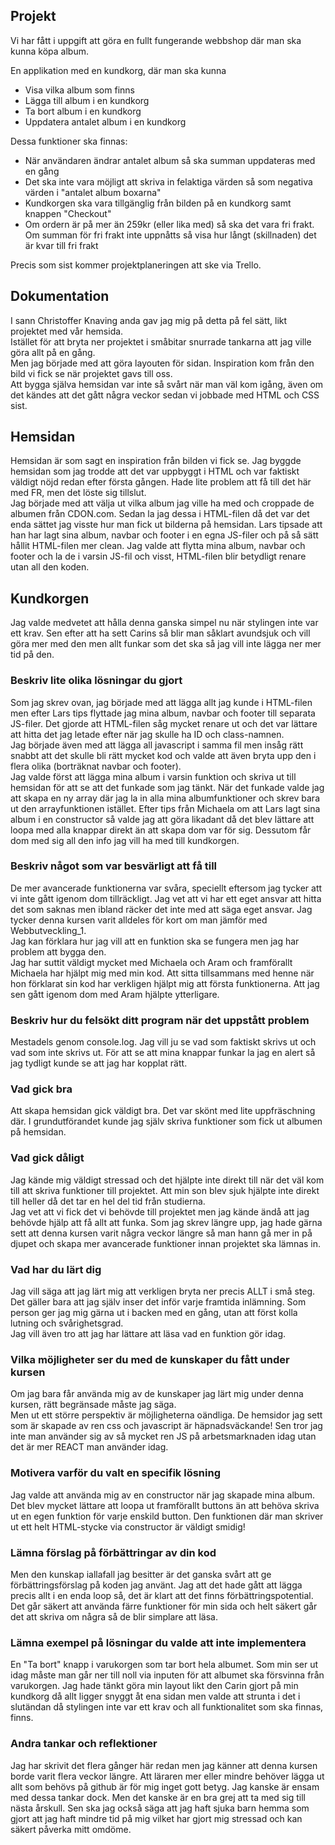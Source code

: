 ## Projekt

Vi har fått i uppgift att göra en fullt fungerande webbshop där man ska kunna köpa album.

En applikation med en kundkorg, där man ska kunna

* Visa vilka album som finns
* Lägga till album i en kundkorg
* Ta bort album i en kundkorg
* Uppdatera antalet album i en kundkorg

Dessa funktioner ska finnas:

* När användaren ändrar antalet album så ska summan uppdateras med en gång
* Det ska inte vara möjligt att skriva in felaktiga värden så som negativa värden i "antalet album boxarna"
* Kundkorgen ska vara tillgänglig från bilden på en kundkorg samt knappen "Checkout"
* Om ordern är på mer än 259kr (eller lika med) så ska det vara fri frakt. Om summan för fri frakt inte uppnåtts så visa
  hur långt (skillnaden) det är kvar till fri frakt

Precis som sist kommer projektplaneringen att ske via Trello.

## Dokumentation

I sann Christoffer Knaving anda gav jag mig på detta på fel sätt, likt projektet med vår hemsida.  
Istället för att bryta ner projektet i småbitar snurrade tankarna att jag ville göra allt på en gång.  
Men jag började med att göra layouten för sidan. Inspiration kom från den bild vi fick se när projektet gavs till oss.  
Att bygga själva hemsidan var inte så svårt när man väl kom igång, även om det kändes att det gått några veckor sedan vi
jobbade med HTML och CSS sist.

## Hemsidan

Hemsidan är som sagt en inspiration från bilden vi fick se. Jag byggde hemsidan som jag trodde att det var uppbyggt i
HTML och var faktiskt väldigt nöjd redan efter första gången. Hade lite problem att få till det här med FR, men det
löste sig tillslut.  
Jag började med att välja ut vilka album jag ville ha med och croppade de albumen från CDON.com. Sedan la jag dessa i
HTML-filen då det var det enda sättet jag visste hur man fick ut bilderna på hemsidan. Lars tipsade att han har lagt
sina album, navbar och footer i en egna JS-filer och på så sätt hållit HTML-filen mer clean. Jag valde att flytta mina
album, navbar och footer och la de i varsin JS-fil och visst, HTML-filen blir betydligt renare utan all den koden.

## Kundkorgen

Jag valde medvetet att hålla denna ganska simpel nu när stylingen inte var ett krav. Sen efter att ha sett Carins så
blir man såklart avundsjuk och vill göra mer med den men allt funkar som det ska så jag vill inte lägga ner mer tid på
den.

### Beskriv lite olika lösningar du gjort

Som jag skrev ovan, jag började med att lägga allt jag kunde i HTML-filen men efter Lars tips flyttade jag mina album,
navbar och footer till separata JS-filer. Det gjorde att HTML-filen såg mycket renare ut och det var lättare att hitta
det jag letade efter när jag skulle ha ID och class-namnen.  
Jag började även med att lägga all javascript i samma fil men insåg rätt snabbt att det skulle bli rätt mycket kod och
valde att även bryta upp den i flera olika (borträknat navbar och footer).  
Jag valde först att lägga mina album i varsin funktion och skriva ut till hemsidan för att se att det funkade som jag
tänkt. När det funkade valde jag att skapa en ny array där jag la in alla mina albumfunktioner och skrev bara ut den
arrayfunktionen istället. Efter tips från Michaela om att Lars lagt sina album i en constructor så valde jag att göra
likadant då det blev lättare att loopa med alla knappar direkt än att skapa dom var för sig. Dessutom får dom med sig
all den info jag vill ha med till kundkorgen.

### Beskriv något som var besvärligt att få till

De mer avancerade funktionerna var svåra, speciellt eftersom jag tycker att vi inte gått igenom dom tillräckligt. Jag
vet att vi har ett eget ansvar att hitta det som saknas men ibland räcker det inte med att säga eget ansvar. Jag tycker
denna kursen varit alldeles för kort om man jämför med Webbutveckling_1.  
Jag kan förklara hur jag vill att en funktion ska se fungera men jag har problem att bygga den.  
Jag har suttit väldigt mycket med Michaela och Aram och framförallt Michaela har hjälpt mig med min kod. Att sitta
tillsammans med henne när hon förklarat sin kod har verkligen hjälpt mig att första funktionerna. Att jag sen gått
igenom dom med Aram hjälpte ytterligare.

### Beskriv hur du felsökt ditt program när det uppstått problem

Mestadels genom console.log. Jag vill ju se vad som faktiskt skrivs ut och vad som inte skrivs ut. För att se att mina
knappar funkar la jag en alert så jag tydligt kunde se att jag har kopplat rätt.

### Vad gick bra

Att skapa hemsidan gick väldigt bra. Det var skönt med lite uppfräschning där. I grundutförandet kunde jag själv skriva
funktioner som fick ut albumen på hemsidan.

### Vad gick dåligt

Jag kände mig väldigt stressad och det hjälpte inte direkt till när det väl kom till att skriva funktioner till
projektet. Att min son blev sjuk hjälpte inte direkt till heller då det tar en hel del tid från studierna.  
Jag vet att vi fick det vi behövde till projektet men jag kände ändå att jag behövde hjälp att få allt att funka. Som
jag skrev längre upp, jag hade gärna sett att denna kursen varit några veckor längre så man hann gå mer in på djupet och
skapa mer avancerade funktioner innan projektet ska lämnas in.

### Vad har du lärt dig

Jag vill säga att jag lärt mig att verkligen bryta ner precis ALLT i små steg. Det gäller bara att jag själv inser det
inför varje framtida inlämning. Som person ger jag mig gärna ut i backen med en gång, utan att först kolla lutning och
svårighetsgrad.  
Jag vill även tro att jag har lättare att läsa vad en funktion gör idag.

### Vilka möjligheter ser du med de kunskaper du fått under kursen

Om jag bara får använda mig av de kunskaper jag lärt mig under denna kursen, rätt begränsade måste jag säga.  
Men ut ett större perspektiv är möjligheterna oändliga. De hemsidor jag sett som är skapade av ren css och javascript är
häpnadsväckande! Sen tror jag inte man använder sig av så mycket ren JS på arbetsmarknaden idag utan det är mer REACT
man använder idag.

### Motivera varför du valt en specifik lösning

Jag valde att använda mig av en constructor när jag skapade mina album. Det blev mycket lättare att loopa ut framförallt
buttons än att behöva skriva ut en egen funktion för varje enskild button. Den funktionen där man skriver ut ett helt
HTML-stycke via constructor är väldigt smidig!

### Lämna förslag på förbättringar av din kod

Men den kunskap iallafall jag besitter är det ganska svårt att ge förbättringsförslag på koden jag använt. Jag att det
hade gått att lägga precis allt i en enda loop så, det är klart att det finns förbättringspotential. Det går säkert att
använda färre funktioner för min sida och helt säkert går det att skriva om några så de blir simplare att läsa.

### Lämna exempel på lösningar du valde att inte implementera

En "Ta bort" knapp i varukorgen som tar bort hela albumet. Som min ser ut idag måste man går ner till noll via inputen
för att albumet ska försvinna från varukorgen. Jag hade tänkt göra min layout likt den Carin gjort på min kundkorg då
allt ligger snyggt åt ena sidan men valde att strunta i det i slutändan då stylingen inte var ett krav och all
funktionalitet som ska finnas, finns.

### Andra tankar och reflektioner

Jag har skrivit det flera gånger här redan men jag känner att denna kursen borde varit flera veckor längre. Att läraren
mer eller mindre behöver lägga ut allt som behövs på github är för mig inget gott betyg. Jag kanske är ensam med dessa
tankar dock. Men det kanske är en bra grej att ta med sig till nästa årskull. Sen ska jag också säga att jag haft sjuka
barn hemma som gjort att jag haft mindre tid på mig vilket har gjort mig stressad och kan säkert påverka mitt omdöme.